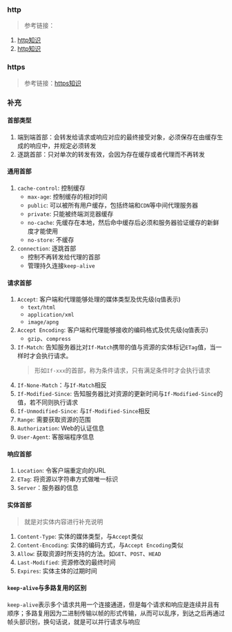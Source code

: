 ### http

> 参考链接：

  1. [http知识](https://juejin.im/post/5ad4465d6fb9a028da7d0117#heading-3)
  2. [http知识](https://www.cxymsg.com/guide/http.html#http%E6%9C%89%E5%93%AA%E4%BA%9B%E6%96%B9%E6%B3%95%EF%BC%9F)


### https

> 参考链接：[https知识](https://juejin.im/post/5ad6ad575188255c272273c4)

### 补充

#### 首部类型

1. 端到端首部：会转发给请求或响应对应的最终接受对象，必须保存在由缓存生成的响应中，并规定必须转发
2. 逐跳首部：只对单次的转发有效，会因为存在缓存或者代理而不再转发

#### 通用首部

1. `cache-control`: 控制缓存
    - `max-age`: 控制缓存的相对时间
    - `public`: 可以被所有用户缓存，包括终端和`CDN`等中间代理服务器
    - `private`: 只能被终端浏览器缓存
    - `no-cache`: 先缓存在本地，然后命中缓存后必须和服务器验证缓存的新鲜度才能使用
    - `no-store`: 不缓存
2. `connection`: 逐跳首部
    - 控制不再转发给代理的首部
    - 管理持久连接`keep-alive`

#### 请求首部

1. `Accept`: 客户端和代理能够处理的媒体类型及优先级(q值表示)
    - `text/html`
    - `application/xml`
    - `image/apng`
2. `Accept Encoding`: 客户端和代理能够接收的编码格式及优先级(q值表示)
    - `gzip`、`compress`
3. `If-Match`: 告知服务器比对`If-Match`携带的值与资源的实体标记`ETag`值，当一样时才会执行请求。
   > 形如`If-xxx`的首部，称为条件请求，只有满足条件时才会执行请求
4. `If-None-Match`：与`If-Match`相反
5. `If-Modified-Since`: 告知服务器比对资源的更新时间与`If-Modified-Since`的值，若不同则执行请求
6. `If-Unmodified-Since`: 与`If-Modified-Since`相反
7. `Range`: 需要获取资源的范围
8. `Authorization`: Web的认证信息
9. `User-Agent`: 客服端程序信息

#### 响应首部

1. `Location`: 令客户端重定向的URL
2. `ETag`: 将资源以字符串方式做唯一标识
3. `Server`：服务器的信息

#### 实体首部
> 就是对实体内容进行补充说明

1. `Content-Type`: 实体的媒体类型，与`Accept`类似
2. `Content-Encoding`: 实体的编码方式，与`Accept Encoding`类似
3. `Allow`: 获取资源时所支持的方法。如`GET`、`POST`、`HEAD`
4. `Last-Modified`: 资源修改的最终时间
5. `Expires`: 实体主体的过期时间

#### `keep-alive`与多路复用的区别

`keep-alive`表示多个请求共用一个连接通道，但是每个请求和响应是连续并且有顺序；多路复用因为二进制传输以帧的形式传输，从而可以乱序，到达之后再通过帧头部识别，换句话说，就是可以并行请求与响应